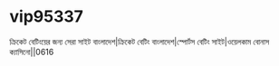 # vip95337
ক্রিকেট বেটিংয়ের জন্য সেরা সাইট বাংলাদেশ|ক্রিকেট বেটিং বাংলাদেশ|স্পোর্টস বেটিং সাইট|ওয়েলকাম বোনাস ক্যাসিনো||0616
